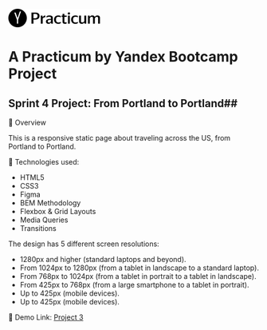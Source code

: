 ![](/images/logo.png)

# A Practicum by Yandex Bootcamp Project

## Sprint 4 Project: From Portland to Portland##


:link: Overview

This is a responsive static page about traveling across the US, from Portland to Portland. 


:link: Technologies used:
* HTML5
* CSS3 
* Figma
* BEM Methodology
* Flexbox & Grid Layouts
* Media Queries
* Transitions

The design has 5 different screen resolutions:
*	1280px and higher (standard laptops and beyond).
*	From 1024px to 1280px (from a tablet in landscape to a standard laptop).
*	From 768px to 1024px (from a tablet in portrait to a tablet in landscape).
*	From 425px to 768px (from a large smartphone to a tablet in portrait).
*	Up to 425px (mobile devices).
*	Up to 425px (mobile devices).

:link: Demo Link: [Project 3](https://jmmoseley.github.io/web_project_3/)